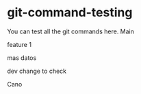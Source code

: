 # git-command-testing
You can test all the git commands here.
Main

feature 1


mas datos

dev change to check


Cano